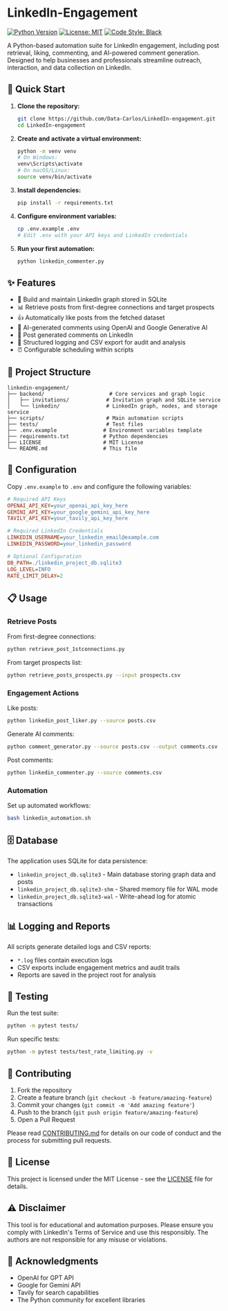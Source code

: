 # LinkedIn-Engagement

[![Python Version](https://img.shields.io/badge/python-3.10%2B-blue.svg)](https://python.org)
[![License: MIT](https://img.shields.io/badge/License-MIT-yellow.svg)](https://opensource.org/licenses/MIT)
[![Code Style: Black](https://img.shields.io/badge/code%20style-black-000000.svg)](https://github.com/psf/black)

A Python-based automation suite for LinkedIn engagement, including post retrieval, liking, commenting, and AI-powered comment generation. Designed to help businesses and professionals streamline outreach, interaction, and data collection on LinkedIn.

## 🚀 Quick Start

1. **Clone the repository:**

   ```bash
   git clone https://github.com/Data-Carlos/LinkedIn-engagement.git
   cd LinkedIn-engagement
   ```

2. **Create and activate a virtual environment:**

   ```bash
   python -m venv venv
   # On Windows:
   venv\Scripts\activate
   # On macOS/Linux:
   source venv/bin/activate
   ```

3. **Install dependencies:**

   ```bash
   pip install -r requirements.txt
   ```

4. **Configure environment variables:**

   ```bash
   cp .env.example .env
   # Edit .env with your API keys and LinkedIn credentials
   ```

5. **Run your first automation:**

   ```bash
   python linkedin_commenter.py
   ```

## ✨ Features

- 🔗 Build and maintain LinkedIn graph stored in SQLite
- 📊 Retrieve posts from first-degree connections and target prospects
- 👍 Automatically like posts from the fetched dataset
- 🤖 AI-generated comments using OpenAI and Google Generative AI
- 💬 Post generated comments on LinkedIn
- 📝 Structured logging and CSV export for audit and analysis
- ⏰ Configurable scheduling within scripts

## 📁 Project Structure

```text
linkedin-engagement/
├── backend/                     # Core services and graph logic
│   ├── invitations/            # Invitation graph and SQLite service
│   └── linkedin/               # LinkedIn graph, nodes, and storage service
├── scripts/                    # Main automation scripts
├── tests/                      # Test files
├── .env.example               # Environment variables template
├── requirements.txt           # Python dependencies
├── LICENSE                    # MIT License
└── README.md                  # This file
```

## 🔧 Configuration

Copy `.env.example` to `.env` and configure the following variables:

```ini
# Required API Keys
OPENAI_API_KEY=your_openai_api_key_here
GEMINI_API_KEY=your_google_gemini_api_key_here
TAVILY_API_KEY=your_tavily_api_key_here

# Required LinkedIn Credentials
LINKEDIN_USERNAME=your_linkedin_email@example.com
LINKEDIN_PASSWORD=your_linkedin_password

# Optional Configuration
DB_PATH=./linkedin_project_db.sqlite3
LOG_LEVEL=INFO
RATE_LIMIT_DELAY=2
```

## 📋 Usage

### Retrieve Posts

From first-degree connections:

```bash
python retrieve_post_1stconnections.py
```

From target prospects list:

```bash
python retrieve_posts_prospects.py --input prospects.csv
```

### Engagement Actions

Like posts:

```bash
python linkedin_post_liker.py --source posts.csv
```

Generate AI comments:

```bash
python comment_generator.py --source posts.csv --output comments.csv
```

Post comments:

```bash
python linkedin_commenter.py --source comments.csv
```

### Automation

Set up automated workflows:

```bash
bash linkedin_automation.sh
```

## 🗄️ Database

The application uses SQLite for data persistence:

- `linkedin_project_db.sqlite3` - Main database storing graph data and posts
- `linkedin_project_db.sqlite3-shm` - Shared memory file for WAL mode
- `linkedin_project_db.sqlite3-wal` - Write-ahead log for atomic transactions

## 📊 Logging and Reports

All scripts generate detailed logs and CSV reports:

- `*.log` files contain execution logs
- CSV exports include engagement metrics and audit trails
- Reports are saved in the project root for analysis

## 🧪 Testing

Run the test suite:

```bash
python -m pytest tests/
```

Run specific tests:

```bash
python -m pytest tests/test_rate_limiting.py -v
```

## 🤝 Contributing

1. Fork the repository
2. Create a feature branch (`git checkout -b feature/amazing-feature`)
3. Commit your changes (`git commit -m 'Add amazing feature'`)
4. Push to the branch (`git push origin feature/amazing-feature`)
5. Open a Pull Request

Please read [CONTRIBUTING.md](CONTRIBUTING.md) for details on our code of conduct and the process for submitting pull requests.

## 📄 License

This project is licensed under the MIT License - see the [LICENSE](LICENSE) file for details.

## ⚠️ Disclaimer

This tool is for educational and automation purposes. Please ensure you comply with LinkedIn's Terms of Service and use this responsibly. The authors are not responsible for any misuse or violations.

## 🙏 Acknowledgments

- OpenAI for GPT API
- Google for Gemini API
- Tavily for search capabilities
- The Python community for excellent libraries